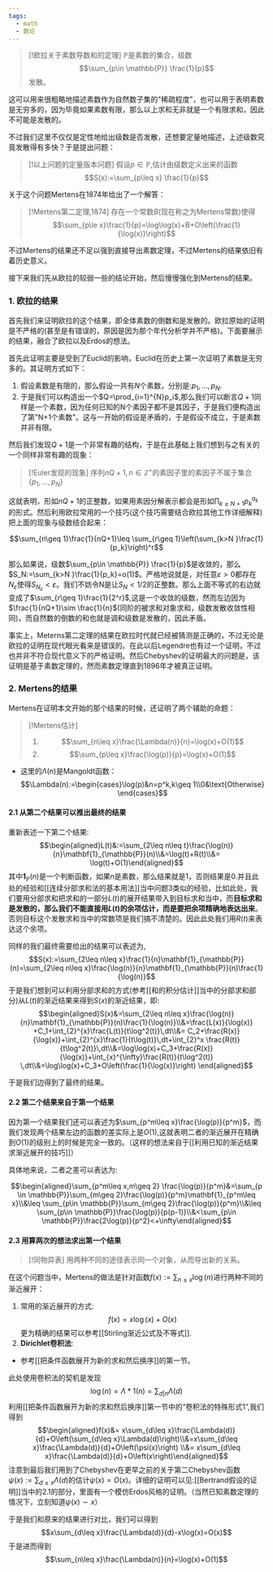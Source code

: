 ```yaml
---
tags:
  - math
  - 数论
---
```


> [!欧拉关于素数导数和的定理]
> $\mathbb{P}$是素数的集合，级数$$\sum_{p\in  \mathbb{P}} \frac{1}{p}$$发散。

这可以用来很粗略地描述素数作为自然数子集的"稀疏程度"，也可以用于表明素数是无穷多的，因为毕竟如果素数有限，那么以上求和无非就是一个有限求和，因此不可能是发散的。

不过我们这里不仅仅是定性地给出级数是否发散，还想要定量地描述，上述级数究竟发散得有多快？于是提出问题：

> [!以上问题的定量版本问题]
> 假设$p\in \mathbb{P}$,估计由级数定义出来的函数$$S(x):=\sum_{p\leq x} \frac{1}{p}$$

关于这个问题Mertens在1874年给出了一个解答：

> [!Mertens第二定理,1874]
> 存在一个常数$B$(现在称之为Mertens常数)使得$$\sum_{p\le x}\frac{1}{p}=\log\log(x)+B+O\left(\frac{1}{\log(x)}\right)$$

不过Mertens的结果还不足以强到直接导出素数定理，不过Mertens的结果依旧有着历史意义。

接下来我们先从欧拉的较弱一些的结论开始，然后慢慢强化到Mertens的结果。

### 1. 欧拉的结果

首先我们来证明欧拉的这个结果，即全体素数的倒数和是发散的。欧拉原始的证明是不严格的(甚至是有错误的，原因是因为那个年代分析学并不严格)。下面要展示的结果，融合了欧拉以及Erdos的想法。

首先此证明主要是受到了Euclid的影响，Euclid在历史上第一次证明了素数是无穷多的。其证明方式如下：
1. 假设素数是有限的，那么假设一共有$N$个素数，分别是:$p_1,...,p_N$.
2. 于是我们可以构造出一个$Q=\prod_{i=1}^{N}p_i$,那么我们可以断言$Q+1$同样是一个素数，因为任何已知的N个素因子都不是其因子，于是我们便构造出了第"N+1个素数"。这与一开始的假设是矛盾的，于是假设不成立，于是素数并非有限。

然后我们发现$Q+1$是一个非常有趣的结构，于是在此基础上我们想到与之有关的一个同样非常有趣的现象：

> [!Euler发现的现象]
> 序列$nQ+1,n\in \mathbb{Z}^{+}$的素因子里的素因子不属于集合$\{p_1,...,p_N\}$

这就表明，形如$nQ+1$的正整数，如果用素因分解表示都会是形如$\prod_{k\geq N+1}p_k^{a_k}$的形式。然后利用欧拉常用的一个技巧(这个技巧需要结合欧拉其他工作详细解释)把上面的现象与级数结合起来：

$$\sum_{n\geq 1}\frac{1}{nQ+1}\leq \sum_{r\geq 1}\left(\sum_{k>N }\frac{1}{p_k}\right)^r$$

那么如果说，级数$\sum_{p\in  \mathbb{P}} \frac{1}{p}$是收敛的，那么$S_N:=\sum_{k>N }\frac{1}{p_k}=o(1)$。严格地说就是，对任意$\varepsilon>0$都存在$N_{\varepsilon}$使得$S_{N_{\varepsilon}}<\varepsilon$。我们不妨令N是让$S_N<1/2$的正整数。那么上面不等式的右边就变成了$\sum_{r\geq 1}\frac{1}{2^r}$,这是一个收敛的级数，然而左边因为$\frac{1}{nQ+1}\sim \frac{1}{n}$(同阶的被求和对象求和，级数发散收敛性相同)，而自然数的倒数的和也就是调和级数是发散的，因此矛盾。

事实上，Meterns第二定理的结果在欧拉时代就已经被猜测是正确的，不过无论是欧拉的证明在现代眼光看来是错误的。在此以后Legendre也有过一个证明，不过也并非不符合现代意义下的严格证明。然后Chebyshev的证明最大的问题是，该证明是基于素数定理的，然而素数定理直到1896年才被真正证明。


### 2. Mertens的结果

Mertens在证明本文开始的那个结果的时候，还证明了两个辅助的命题：

> [!Mertens估计]
> 1. $$\sum_{n\leq x}\frac{\Lambda(n)}{n}=\log(x)+O(1)$$
> 2. $$\sum_{p\leq x}\frac{\log(p)}{p}=\log(x)+O(1)$$

* 这里的$\Lambda(n)$是Mangoldt函数：$$\Lambda(n):=\begin{cases}\log(p)&n=p^k,k\geq 1\\0&\text{Otherwise} \end{cases}$$
#### 2.1 从第二个结果可以推出最终的结果

重新表述一下第二个结果:$$\begin{aligned}L(t)&:=\sum_{2\leq n\leq t}\frac{\log(n)}{n}\mathbf{1}_{\mathbb{P}}(n)\\&=\log(t)+R(t)\\&= \log(t)+O(1)\end{aligned}$$
其中$\mathbf{1}_{\mathbb{P}}(n)$是一个判断函数，如果$n$是素数，那么结果就是1，否则结果是0.并且此处的经验和[[连续分部求和法的基本用法]]当中问题3类似的经验，比如此处，我们要用分部求和把求和的一部分$L(t)$的展开结果带入到目标求和当中，而**目标求和是发散的，那么我们不能直接用$L(t)$的余项估计，而是要把余项精确地表达出来**。否则目标这个发散求和当中的常数项是我们搞不清楚的。因此此处我们用$R(t)$来表达这个余项。

同样的我们最终需要给出的结果可以表述为,$$S(x):=\sum_{2\leq n\leq x}\frac{1}{n}\mathbf{1}_{\mathbb{P}}(n)=\sum_{2\leq n\leq x}\frac{\log(n)}{n}\mathbf{1}_{\mathbb{P}}(n)\frac{1}{\log(n)}$$
于是我们想到可以利用分部求和的方式(参考[[和的积分估计]]当中的分部求和部分)从$L(t)$的渐近结果来得到$S(x)$的渐近结果，即:
$$\begin{aligned}S(x)&=\sum_{2\leq n\leq x}\frac{\log(n)}{n}\mathbf{1}_{\mathbb{P}}(n)\frac{1}{\log(n)}\\&=\frac{L(x)}{\log(x)} +C_1+\int_{2}^{x}\frac{L(t)}{t\log^2(t)}\,dt\\&= C_2+\frac{R(x)}{\log(x)}+\int_{2}^{x}\frac{1}{t\log(t)}\,dt+\int_{2}^x \frac{R(t)}{t\log^2(t)}\,dt\\&=\log\log(x)+C_3+\frac{R(x)}{\log(x)}+\int_{x}^{\infty}\frac{R(t)}{t\log^2(t)} \,dt\\&=\log\log(x)+C_3+O\left(\frac{1}{\log(x)}\right) \end{aligned}$$

于是我们边得到了最终的结果。

#### 2.2 第二个结果来自于第一个结果

因为第一个结果我们还可以表述为$\sum_{p^m\leq x}\frac{\log(p)}{p^m}$，而我们发现两个结果左边的函数的差实际上是$O(1)$,这就表明二者的渐近展开在精确到$O(1)$的级别上的时候是完全一致的。（这样的想法来自于[[利用已知的渐近结果求渐近展开的技巧]]）

具体地来说，二者之差可以表达为:

$$\begin{aligned}\sum_{p^m\leq x,m\geq 2} \frac{\log(p)}{p^m}&=\sum_{p \in \mathbb{P}}\sum_{m\geq 2}\frac{\log(p)}{p^m}\mathbf{1}_{p^m\leq x}\\&\leq \sum_{p\in \mathbb{P}}\sum_{m\geq 2}\frac{\log(p)}{p^m}\\&\leq \sum_{p\in \mathbb{P}}\frac{\log(p)}{p(p-1)}\\&<\sum_{p\in \mathbb{P}}\frac{2\log(p)}{p^2}<+\infty\end{aligned}$$

#### 2.3 用算两次的想法求出第一个结果

> [!同物异表]
> 用两种不同的途径表示同一个对象，从而导出新的关系。

在这个问题当中，Mertens的做法是针对函数$f(x):=\sum_{n\leq x}\log(n)$进行两种不同的渐近展开：
1. 常用的渐近展开的方式:
$$f(x)=x\log(x)+O(x)$$
更为精确的结果可以参考[[Stirling渐近公式及不等式]].
2. **Dirichlet卷积法**:
* 参考[[把条件函数展开为新的求和然后换序]]的第一节。

此处使用卷积法的契机是发现$$\log(n)=\Lambda*1(n)=\sum_{d|n}\Lambda(d)$$
利用[[把条件函数展开为新的求和然后换序]]第一节中的“卷积法的特殊形式1”,我们得到$$\begin{aligned}f(x)&=  x\sum_{d\leq x}\frac{\Lambda(d)}{d}+O\left(\sum_{d\leq x}\Lambda(d)\right)\\&=x\sum_{d\leq x}\frac{\Lambda(d)}{d}+O\left(\psi(x)\right) \\&= x\sum_{d\leq x}\frac{\Lambda(d)}{d}+O\left(x\right)\end{aligned}$$
注意到最后我们用到了Chebyshev在更早之前的关于第二Chebyshev函数$\psi(x):=\sum_{d\leq x}\Lambda(d)$的估计$\psi(x)=O(x)$。详细的证明可以见:[[Bertrand假设的证明]]当中的2.1的部分，里面有一个模仿Erdos风格的证明。（当然已知素数定理的情况下，立刻知道$\psi(x)\sim x$）

于是我们和原来的结果进行对比，我们可以得到$$x\sum_{d\leq x}\frac{\Lambda(d)}{d}-x\log(x)=O(x)$$
于是进而得到$$\sum_{n\leq x}\frac{\Lambda(n)}{n}=\log(x)+O(1)$$
